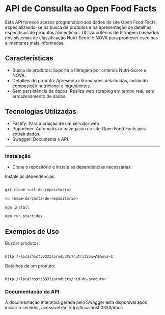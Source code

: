 # API de Consulta ao Open Food Facts

Esta API fornece acesso programático aos dados do site Open Food Facts, especializando-se na busca de produtos e na apresentação de detalhes específicos de produtos alimentícios. Utiliza critérios de filtragem baseados nos sistemas de classificação Nutri-Score e NOVA para promover escolhas alimentares mais informadas.

## Características
* Busca de produtos: Suporta a filtragem por critérios Nutri-Score e NOVA.
* Detalhes do produto: Apresenta informações detalhadas, incluindo composição nutricional e ingredientes.
* Sem persistência de dados: Realiza web scraping em tempo real, sem armazenamento de dados.


## Tecnologias Utilizadas
* Fastify: Para a criação de um servidor web
* Puppeteer: Automatiza a navegação no site Open Food Facts para extrair dados.
* Swagger: Documenta a API.
---

### Instalação
* Clone o repositório e instale as dependências necessárias:

Instale as dependências:
   
   ```bash

   git clone <url-do-repositorio>

   cd <nome-da-pasta-do-repositorio>

   npm install
   
   npm run start:dev
  ```

## Exemplos de Uso

Buscar produtos:

   ```bash

   http://localhost:3333/products?nutrition=A&nova=1'
  ```

Detalhes de um produto:

   ```bash

   http://localhost:3333/products/<id-do-produto>'
  ```

### Documentação da API

A documentação interativa gerada pelo Swagger está disponível após iniciar o servidor, acessível em http://localhost:3333/docs


